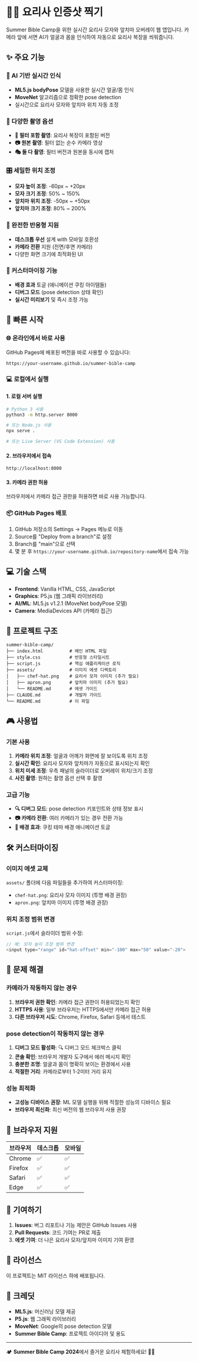 # 🧑‍🍳 요리사 인증샷 찍기

Summer Bible Camp을 위한 실시간 요리사 모자와 앞치마 오버레이 웹 앱입니다. 카메라 앞에 서면 AI가 얼굴과 몸을 인식하여 자동으로 요리사 복장을 씌워줍니다.

## ✨ 주요 기능

### 🤖 AI 기반 실시간 인식
- **ML5.js bodyPose** 모델을 사용한 실시간 얼굴/몸 인식
- **MoveNet** 알고리즘으로 정확한 pose detection
- 실시간으로 요리사 모자와 앞치마 위치 자동 조정

### 📸 다양한 촬영 옵션
- **📸 필터 포함 촬영**: 요리사 복장이 포함된 버전
- **📷 원본 촬영**: 필터 없는 순수 카메라 영상
- **🎭 둘 다 촬영**: 필터 버전과 원본을 동시에 캡처

### 🎛️ 세밀한 위치 조정
- **모자 높이 조정**: -60px ~ +20px
- **모자 크기 조정**: 50% ~ 150%
- **앞치마 위치 조정**: -50px ~ +50px
- **앞치마 크기 조정**: 80% ~ 200%

### 📱 완전한 반응형 지원
- **데스크톱 우선** 설계 with 모바일 호환성
- **카메라 전환** 지원 (전면/후면 카메라)
- 다양한 화면 크기에 최적화된 UI

### 🎨 커스터마이징 기능
- **배경 효과** 토글 (애니메이션 쿠킹 아이템들)
- **디버그 모드** (pose detection 상태 확인)
- **실시간 미리보기** 및 즉시 조정 가능

## 🚀 빠른 시작

### 🌐 온라인에서 바로 사용
GitHub Pages에 배포된 버전을 바로 사용할 수 있습니다:
```
https://your-username.github.io/summer-bible-camp
```

### 💻 로컬에서 실행

#### 1. 로컬 서버 실행
```bash
# Python 3 사용
python3 -m http.server 8000

# 또는 Node.js 사용
npx serve .

# 또는 Live Server (VS Code Extension) 사용
```

#### 2. 브라우저에서 접속
```
http://localhost:8000
```

#### 3. 카메라 권한 허용
브라우저에서 카메라 접근 권한을 허용하면 바로 사용 가능합니다.

### 📦 GitHub Pages 배포
1. GitHub 저장소의 Settings → Pages 메뉴로 이동
2. Source를 "Deploy from a branch"로 설정
3. Branch를 "main"으로 선택
4. 몇 분 후 `https://your-username.github.io/repository-name`에서 접속 가능

## 💻 기술 스택

- **Frontend**: Vanilla HTML, CSS, JavaScript
- **Graphics**: P5.js (웹 그래픽 라이브러리)
- **AI/ML**: ML5.js v1.2.1 (MoveNet bodyPose 모델)
- **Camera**: MediaDevices API (카메라 접근)

## 📂 프로젝트 구조

```
summer-bible-camp/
├── index.html          # 메인 HTML 파일
├── style.css           # 반응형 스타일시트
├── script.js           # 핵심 애플리케이션 로직
├── assets/             # 이미지 에셋 디렉토리
│   ├── chef-hat.png    # 요리사 모자 이미지 (추가 필요)
│   ├── apron.png       # 앞치마 이미지 (추가 필요)
│   └── README.md       # 에셋 가이드
├── CLAUDE.md           # 개발자 가이드
└── README.md           # 이 파일
```

## 🎮 사용법

### 기본 사용
1. **카메라 위치 조정**: 얼굴과 어깨가 화면에 잘 보이도록 위치 조정
2. **실시간 확인**: 요리사 모자와 앞치마가 자동으로 표시되는지 확인
3. **위치 미세 조정**: 우측 패널의 슬라이더로 오버레이 위치/크기 조정
4. **사진 촬영**: 원하는 촬영 옵션 선택 후 촬영

### 고급 기능
- **🔍 디버그 모드**: pose detection 키포인트와 상태 정보 표시
- **📷 카메라 전환**: 여러 카메라가 있는 경우 전환 가능
- **🎨 배경 효과**: 쿠킹 테마 배경 애니메이션 토글

## 🛠️ 커스터마이징

### 이미지 에셋 교체
`assets/` 폴더에 다음 파일들을 추가하여 커스터마이징:
- `chef-hat.png`: 요리사 모자 이미지 (투명 배경 권장)
- `apron.png`: 앞치마 이미지 (투명 배경 권장)

### 위치 조정 범위 변경
`script.js`에서 슬라이더 범위 수정:
```javascript
// 예: 모자 높이 조정 범위 변경
<input type="range" id="hat-offset" min="-100" max="50" value="-20">
```

## 🐛 문제 해결

### 카메라가 작동하지 않는 경우
1. **브라우저 권한 확인**: 카메라 접근 권한이 허용되었는지 확인
2. **HTTPS 사용**: 일부 브라우저는 HTTPS에서만 카메라 접근 허용
3. **다른 브라우저 시도**: Chrome, Firefox, Safari 등에서 테스트

### pose detection이 작동하지 않는 경우
1. **디버그 모드 활성화**: 🔍 디버그 모드 체크박스 클릭
2. **콘솔 확인**: 브라우저 개발자 도구에서 에러 메시지 확인
3. **충분한 조명**: 얼굴과 몸이 명확히 보이는 환경에서 사용
4. **적절한 거리**: 카메라로부터 1-2미터 거리 유지

### 성능 최적화
- **고성능 디바이스 권장**: ML 모델 실행을 위해 적절한 성능의 디바이스 필요
- **브라우저 최신화**: 최신 버전의 웹 브라우저 사용 권장

## 📱 브라우저 지원

| 브라우저 | 데스크톱 | 모바일 |
|---------|---------|--------|
| Chrome  | ✅      | ✅     |
| Firefox | ✅      | ✅     |
| Safari  | ✅      | ✅     |
| Edge    | ✅      | ✅     |

## 🤝 기여하기

1. **Issues**: 버그 리포트나 기능 제안은 GitHub Issues 사용
2. **Pull Requests**: 코드 기여는 PR로 제출
3. **에셋 기여**: 더 나은 요리사 모자/앞치마 이미지 기여 환영

## 📄 라이선스

이 프로젝트는 MIT 라이선스 하에 배포됩니다.

## 🙏 크레딧

- **ML5.js**: 머신러닝 모델 제공
- **P5.js**: 웹 그래픽 라이브러리
- **MoveNet**: Google의 pose detection 모델
- **Summer Bible Camp**: 프로젝트 아이디어 및 용도

---

🏕️ **Summer Bible Camp 2024**에서 즐거운 요리사 체험하세요! 🧑‍🍳